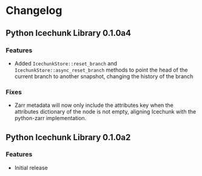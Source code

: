 # Changelog

## Python Icechunk Library 0.1.0a4

### Features

- Added `IcechunkStore::reset_branch` and `IcechunkStore::async_reset_branch` methods to point the head of the current branch to another snapshot, changing the history of the branch

### Fixes

- Zarr metadata will now only include the attributes key when the attributes dictionary of the node is not empty, aligning Icechunk with the python-zarr implementation.

## Python Icechunk Library 0.1.0a2

### Features

- Initial release
